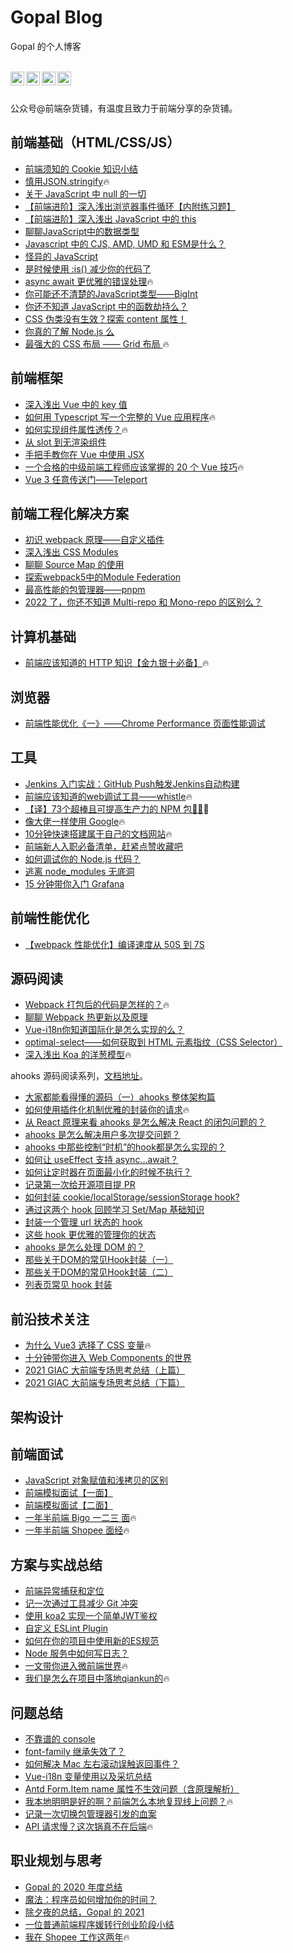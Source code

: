 

# Gopal Blog
Gopal 的个人博客


<br />
<a target="_blank" href="https://juejin.cn/user/3913917123796088">
  <img align="left" title="掘金" alt="gopal" width="22px" src="https://github.com/chokcoco/chokcoco/blob/main/juejin.svg" />
</a>
<a target="_blank" href="https://www.zhihu.com/people/GpingFeng">
  <img align="left" title="知乎" alt="gopal" width="22px" src="https://static.zhihu.com/heifetz/assets/apple-touch-icon-152.a53ae37b.png" />
</a>
<a target="_blank" href="https://segmentfault.com/u/fengguangping">
  <img align="left" title="segmentfault" alt="gopal" width="22px" src="https://cdn.segmentfault.com/r-55f15136/favicon.ico" />
</a>
<a target="_blank" href="https://www.cnblogs.com/gopal/">
  <img align="left" title="博客园" alt="gopal" width="22px" src="https://user-images.githubusercontent.com/20135760/183788581-5ea81bae-4f6f-4fd8-be52-cc1ff8b24969.png" />
</a>
<br />

<br />

公众号@前端杂货铺，有温度且致力于前端分享的杂货铺。

## 前端基础（HTML/CSS/JS）
- [前端须知的 Cookie 知识小结](https://juejin.cn/post/6844903841909964813)
- [慎用JSON.stringify](https://juejin.cn/post/6844904175600418829)🔥
- [关于 JavaScript 中 null 的一切](https://juejin.cn/post/6875832414258757640)
- [【前端进阶】深入浅出浏览器事件循环【内附练习题】](https://juejin.cn/post/6880419772127772679)
- [【前端进阶】深入浅出 JavaScript 中的 this](https://juejin.cn/post/6882527259584888845)
- [聊聊JavaScript中的数据类型](https://juejin.cn/post/6918892282192068622)
- [Javascript 中的 CJS, AMD, UMD 和 ESM是什么？](https://juejin.cn/post/6935973925004247077)
- [怪异的 JavaScript](https://juejin.cn/post/6981243994076348429)
- [是时候使用 :is() 减少你的代码了](https://juejin.cn/post/7010929322588373006)
- [async await 更优雅的错误处理](https://juejin.cn/post/7011299888465969166)🔥
- [你可能还不清楚的JavaScript类型——BigInt](https://juejin.cn/post/7102765612698435615)
- [你还不知道 JavaScript 中的函数劫持么？](https://juejin.cn/post/7103837916274622494)
- [CSS 伪类没有生效？探索 content 属性！](https://juejin.cn/post/7109805196456230926)
- [你真的了解 Node.js 么](https://juejin.cn/post/7024402484365885476)
- [最强大的 CSS 布局 —— Grid 布局 ](https://github.com/GpingFeng/gopal-blog/issues/1)🔥

## 前端框架
- [深入浅出 Vue 中的 key 值](https://juejin.cn/post/6844903865930743815)
- [如何用 Typescript 写一个完整的 Vue 应用程序](https://juejin.cn/post/6860703641037340686)🔥
- [如何实现组件属性透传？](https://juejin.cn/post/6865451649817640968)🔥
- [从 slot 到无渲染组件](https://juejin.cn/post/6869537683736100871)
- [手把手教你在 Vue 中使用 JSX](https://juejin.cn/post/6870480188086419470)
- [一个合格的中级前端工程师应该掌握的 20 个 Vue 技巧](https://juejin.cn/post/6872128694639394830)🔥
- [Vue 3 任意传送门——Teleport](https://juejin.cn/post/6874720017863147527)

## 前端工程化解决方案
- [初识 webpack 原理——自定义插件](https://juejin.cn/post/6844903881965584391)
- [深入浅出 CSS Modules](https://juejin.cn/post/6952665769209495566)
- [聊聊 Source Map 的使用](https://juejin.cn/post/6953408023217831973)
- [探索webpack5中的Module Federation](https://juejin.cn/post/7085868002205237279)
- [最高性能的包管理器——pnpm](https://juejin.cn/post/7103139607243391012)
- [2022 了，你还不知道 Multi-repo 和 Mono-repo 的区别么？](https://juejin.cn/post/7104976951005151239)

## 计算机基础
- [前端应该知道的 HTTP 知识【金九银十必备】](https://juejin.cn/post/6864119706500988935)🔥

## 浏览器
- [前端性能优化《一》——Chrome Performance 页面性能调试](https://juejin.cn/post/6844903826965676039)

## 工具
- [Jenkins 入门实战：GitHub Push触发Jenkins自动构建](https://juejin.cn/post/6844903986017878029)
- [前端应该知道的web调试工具——whistle](https://juejin.cn/post/6861882596927504392)🔥
- [【译】73个超棒且可提高生产力的 NPM 包🚀🌱](https://juejin.cn/post/6890702514446925838)🔥
- [像大佬一样使用 Google](https://juejin.cn/post/6934478610518507528)🔥
- [10分钟快速搭建属于自己的文档网站](https://juejin.cn/post/6937452670202413087)🔥
- [前端新人入职必备清单，赶紧点赞收藏吧](https://juejin.cn/post/7016497640569307149)
- [如何调试你的 Node.js 代码？](https://juejin.cn/post/7035954397012033566)
- [逃离 node_modules 无底洞](https://juejin.cn/post/7048420355743940645)
- [15 分钟带你入门 Grafana](https://juejin.cn/post/7106821426354585630)

## 前端性能优化
- [【webpack 性能优化】编译速度从 50S 到 7S](https://github.com/GpingFeng/gopal-blog/issues/24)

## 源码阅读
- [Webpack 打包后的代码是怎样的？](https://github.com/GpingFeng/gopal-blog/issues/19)🔥
- [聊聊 Webpack 热更新以及原理](https://github.com/GpingFeng/gopal-blog/issues/20)
- [Vue-i18n你知道国际化是怎么实现的么？](https://github.com/GpingFeng/gopal-blog/issues/21)
- [optimal-select——如何获取到 HTML 元素指纹（CSS Selector）](https://github.com/GpingFeng/gopal-blog/issues/22)
- [深入浅出 Koa 的洋葱模型](https://github.com/GpingFeng/gopal-blog/issues/23)🔥

ahooks 源码阅读系列，[文档地址](https://gpingfeng.github.io/ahooks-analysis/)。
- [大家都能看得懂的源码（一）ahooks 整体架构篇](https://github.com/GpingFeng/gopal-blog/issues/2)
- [如何使用插件化机制优雅的封装你的请求](https://github.com/GpingFeng/gopal-blog/issues/3)🔥
- [从 React 原理来看 ahooks 是怎么解决 React 的闭包问题的？](https://github.com/GpingFeng/gopal-blog/issues/4)
- [ahooks 是怎么解决用户多次提交问题？](https://github.com/GpingFeng/gopal-blog/issues/5)
- [ahooks 中那些控制“时机”的hook都是怎么实现的？](https://github.com/GpingFeng/gopal-blog/issues/6)
- [如何让 useEffect 支持 async...await？](https://github.com/GpingFeng/gopal-blog/issues/7)
- [如何让定时器在页面最小化的时候不执行？](https://github.com/GpingFeng/gopal-blog/issues/8)
- [记录第一次给开源项目提 PR](https://github.com/GpingFeng/gopal-blog/issues/9)
- [如何封装 cookie/localStorage/sessionStorage hook?](https://github.com/GpingFeng/gopal-blog/issues/10)
- [通过这两个 hook 回顾学习 Set/Map 基础知识](https://github.com/GpingFeng/gopal-blog/issues/11)
- [封装一个管理 url 状态的 hook](https://github.com/GpingFeng/gopal-blog/issues/12)
- [这些 hook 更优雅的管理你的状态](https://github.com/GpingFeng/gopal-blog/issues/13)
- [ahooks 是怎么处理 DOM 的？](https://github.com/GpingFeng/gopal-blog/issues/14)
- [那些关于DOM的常见Hook封装（一） ](https://github.com/GpingFeng/gopal-blog/issues/17)
- [那些关于DOM的常见Hook封装（二）](https://github.com/GpingFeng/gopal-blog/issues/15)
- [列表页常见 hook 封装](https://github.com/GpingFeng/gopal-blog/issues/16)


## 前沿技术关注
- [为什么 Vue3 选择了 CSS 变量](https://github.com/GpingFeng/gopal-blog/issues/25)🔥
- [十分钟带你进入 Web Components 的世界](https://github.com/GpingFeng/gopal-blog/issues/26)
- [2021 GIAC 大前端专场思考总结（上篇）](https://github.com/GpingFeng/gopal-blog/issues/27)
- [2021 GIAC 大前端专场思考总结（下篇）](https://github.com/GpingFeng/gopal-blog/issues/28)

## 架构设计

## 前端面试
- [JavaScript 对象赋值和浅拷贝的区别](https://github.com/GpingFeng/gopal-blog/issues/29)
- [前端模拟面试【一面】](https://github.com/GpingFeng/gopal-blog/issues/30)
- [前端模拟面试【二面】](https://github.com/GpingFeng/gopal-blog/issues/31)
- [一年半前端 Bigo 一二三 面](https://github.com/GpingFeng/gopal-blog/issues/32)🔥
- [一年半前端 Shopee 面经](https://github.com/GpingFeng/gopal-blog/issues/33)🔥

## 方案与实战总结
- [前端异常捕获和定位](https://juejin.cn/post/6844904049196662798)
- [记一次通过工具减少 Git 冲突](https://juejin.cn/post/6895534290411454477)
- [使用 koa2 实现一个简单JWT鉴权](https://juejin.cn/post/6921493257578872845)
- [自定义 ESLint Plugin](https://juejin.cn/post/7004613507844931614)
- [如何在你的项目中使用新的ES规范](https://juejin.cn/post/7018174628090609701)
- [Node 服务中如何写日志？](https://juejin.cn/post/7045999468843368462)
- [一文带你进入微前端世界](https://juejin.cn/post/7104253657251577886)🔥
- [我们是怎么在项目中落地qiankun的](https://juejin.cn/post/7104621169189322782)🔥

## 问题总结
- [不靠谱的 console](https://juejin.cn/post/6844903846427230215)
- [font-family 继承失效了？](https://juejin.cn/post/6913704404654751751)
- [如何解决 Mac 左右滚动误触返回事件？](https://juejin.cn/post/6947858245356617764)
- [Vue-i18n 变量使用以及采坑总结](https://juejin.cn/post/6958609646013644836)
- [Antd Form.Item name 属性不生效问题（含原理解析）](https://juejin.cn/post/7103472687170715684)
- [我本地明明是好的啊？前端怎么本地复现线上问题？](https://juejin.cn/post/7107567660396871716)🔥
- [记录一次切换包管理器引发的血案](https://juejin.cn/post/7108003663582494733)
- [API 请求慢？这次锅真不在后端](https://juejin.cn/post/7119074496610304031)🔥

## 职业规划与思考
- [Gopal 的 2020 年度总结 ](https://juejin.cn/post/6902397101200637959)
- [魔法：程序员如何增加你的时间？](https://juejin.cn/post/7047026601040543774)
- [除夕夜的总结，Gopal 的 2021](https://juejin.cn/post/7059372208509943816)
- [一位普通前端程序媛转行创业阶段小结](https://juejin.cn/post/7123914177168703518)
- [我在 Shopee 工作这两年](https://juejin.cn/post/7116448560568074270)🔥



